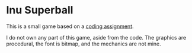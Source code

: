 # Inu Superball

This is a small game based on a [coding assignment](http://web.eecs.utk.edu/~plank/plank/classes/cs302/Labs/Lab5/).

I do not own any part of this game, aside from the code.
The graphics are procedural, the font is bitmap, and the mechanics are not mine.
